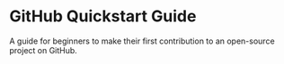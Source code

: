 # GitHub Quickstart Guide

A guide for beginners to make their first contribution to an open-source project on GitHub.
